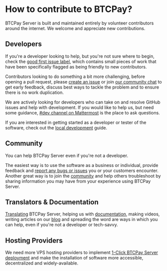 # How to contribute to BTCPay?

BTCPay Server is built and maintained entirely by volunteer contributors around the internet. We welcome and appreciate new contributions.

## Developers

If you're a developer looking to help, but you're not sure where to begin, check the [good first issue label](https://github.com/btcpayserver/btcpayserver/issues?q=is%3Aissue+is%3Aopen+label%3A%22good+first+issue%22), which contains small pieces of work that have been specifically flagged as being friendly to new contributors.

Contributors looking to do something a bit more challenging, before opening a pull request, please [create an issue](https://github.com/btcpayserver/btcpayserver/issues/new/choose) or join [our community chat](https://chat.btcpayserver.org/) to get early feedback, discuss best ways to tackle the problem and to ensure there is no work duplication.

We are actively looking for developers who can take on and resolve GitHub issues and help with development. If you would like to help us, but need some guidance,  [#dev channel on Mattermost](https://chat.btcpayserver.org/btcpayserver/channels/dev) is the place to ask questions.

If you are interested in getting started as a developer or tester of the software, check out the [local development](LocalDevelopment.md) guide.

## Community

You can help BTCPay Server even if you're not a developer.

The easiest way is to use the software as a business or individual, provide feedback and [report any bugs or issues](https://github.com/btcpayserver/btcpayserver/issues) you or your customers encounter. Another great way is to join the [community](Community.md) and help others troubleshoot by sharing information you may have from your experience using BTCPay Server.

## Translators & Documentation

[Translating](Translate.md) BTCPay Server, helping us with [documentation](Contribute.md), making videos, writing articles on our [blog](http://blog.btcpayserver.org) and spreading the word are ways in which you can help, even if you're not a developer or tech-savvy.

## Hosting Providers

We need more VPS hosting providers to implement [1-Click BTCPay Server deployment](LunaNodeWebDeployment.md) and make the installation of software more accessible, decentralized and widely-available.
